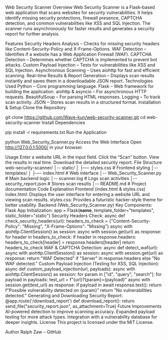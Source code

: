 Web Security Scanner
Overview
Web Security Scanner is a Flask-based web application that scans websites for security vulnerabilities. It helps identify missing security protections, firewall presence, CAPTCHA detection, and common vulnerabilities like XSS and SQL Injection. The scanner runs asynchronously for faster results and generates a security report for further analysis.

Features
Security Headers Analysis – Checks for missing security headers like Content-Security-Policy and X-Frame-Options.
WAF Detection – Identifies if a website has a Web Application Firewall (WAF).
CAPTCHA Detection – Determines whether CAPTCHA is implemented to prevent bot attacks.
Custom Payload Injection – Tests for vulnerabilities like XSS and SQL Injection.
Asynchronous Scanning – Uses aiohttp for fast and efficient scanning.
Real-time Results & Report Generation – Displays scan results instantly and saves them in a downloadable JSON report.
Technologies Used
Python – Core programming language.
Flask – Web framework for building the application.
aiohttp & asyncio – For asynchronous HTTP requests.
BeautifulSoup – For parsing HTML responses.
Logging – To track scan activity.
JSON – Stores scan results in a structured format.
Installation & Setup
Clone the Repository

git clone https://github.com/Wave-kun/web-security-scanner.git
cd web-security-scanner
Install Dependencies

pip install -r requirements.txt
Run the Application

python Web_Security_Scanner.py
Access the Web Interface
Open http://127.0.0.1:5000/ in your browser.

Usage
Enter a website URL in the input field.
Click the “Scan” button.
View the results in real time.
Download the detailed security report.
File Structure
web-security-scanner/
│-- static/
│   ├── styles.css   # Frontend styling
│-- templates/
│   ├── index.html   # Web interface
│-- Web_Security_Scanner.py  # Main backend logic
│-- scanner.log  # Logs scan activities
│-- security_report.json  # Stores scan results
│-- README.md  # Project documentation
Code Explanation
Frontend (index.html & styles.css)
index.html: Displays the user interface for entering a website URL and viewing scan results.
styles.css: Provides a futuristic hacker-style theme for better usability.
Backend (Web_Security_Scanner.py)
Key Components:
Flask App Initialization:
app = Flask(__name__, template_folder="templates", static_folder="static")
Security Headers Check:
async def check_security_headers(url):
    headers_to_check = {"Content-Security-Policy": "Missing", "X-Frame-Options": "Missing"}
    async with aiohttp.ClientSession() as session:
        async with session.get(url) as response:
            for header in headers_to_check:
                if header in response.headers:
                    headers_to_check[header] = response.headers[header]
    return headers_to_check
WAF & CAPTCHA Detection:
async def detect_waf(url):
    async with aiohttp.ClientSession() as session:
        async with session.get(url) as response:
            return "WAF Detected" if "Server" in response.headers else "No WAF detected."
Custom Payload Injection (Testing for XSS, SQL Injection):
async def custom_payload_injection(url, payloads):
    async with aiohttp.ClientSession() as session:
        for param in ["id", "query", "search"]:
            for payload in payloads:
                test_url = f"{url}?{param}={payload}"
                async with session.get(test_url) as response:
                    if payload in await response.text():
                        return f"Possible vulnerability detected on {param}"
    return "No vulnerabilities detected."
Generating and Downloading Security Report:
@app.route('/download_report')
def download_report():
    return send_file("security_report.json", as_attachment=True)
Future Improvements
AI-powered detection to improve scanning accuracy.
Expanded payload testing for more attack types.
Integration with a vulnerability database for deeper insights.
License
This project is licensed under the MIT License.

Author
Ralph Zaw – GitHub
